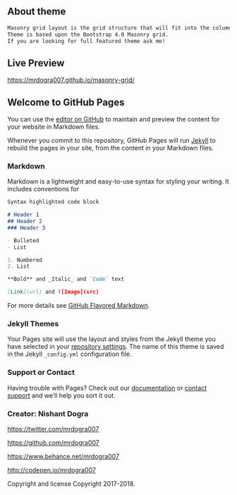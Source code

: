 ## About theme
```markdown
Masonry grid layout is the grid structure that will fit into the columns and rows inside.
Theme is based upon the Bootstrap 4.0 Masonry grid.
If you are looking for full featured theme ask me!
```

## Live Preview
https://mrdogra007.github.io/masonry-grid/

## Welcome to GitHub Pages

You can use the [editor on GitHub](https://github.com/mrdogra007/masonry-grid/edit/master/README.md) to maintain and preview the content for your website in Markdown files.

Whenever you commit to this repository, GitHub Pages will run [Jekyll](https://jekyllrb.com/) to rebuild the pages in your site, from the content in your Markdown files.

### Markdown

Markdown is a lightweight and easy-to-use syntax for styling your writing. It includes conventions for

```markdown
Syntax highlighted code block

# Header 1
## Header 2
### Header 3

- Bulleted
- List

1. Numbered
2. List

**Bold** and _Italic_ and `Code` text

[Link](url) and ![Image](src)
```

For more details see [GitHub Flavored Markdown](https://guides.github.com/features/mastering-markdown/).

### Jekyll Themes

Your Pages site will use the layout and styles from the Jekyll theme you have selected in your [repository settings](https://github.com/mrdogra007/masonry-grid/settings). The name of this theme is saved in the Jekyll `_config.yml` configuration file.

### Support or Contact

Having trouble with Pages? Check out our [documentation](https://help.github.com/categories/github-pages-basics/) or [contact support](https://github.com/contact) and we’ll help you sort it out.

### Creator: Nishant Dogra

https://twitter.com/mrdogra007

https://github.com/mrdogra007

https://www.behance.net/mrdogra007

http://codepen.io/mrdogra007

Copyright and license
Copyright 2017-2018. 
